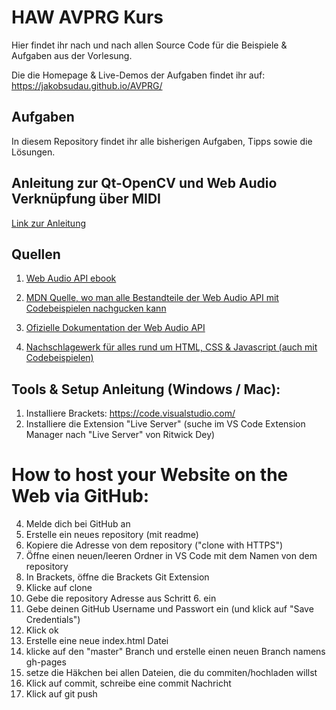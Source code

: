 # HAW AVPRG Kurs

Hier findet ihr nach und nach allen Source Code für die Beispiele & Aufgaben aus der Vorlesung.

Die die Homepage & Live-Demos der Aufgaben findet ihr auf: https://jakobsudau.github.io/AVPRG/

## Aufgaben

In diesem Repository findet ihr alle bisherigen Aufgaben, Tipps sowie die Lösungen.

## Anleitung zur Qt-OpenCV und Web Audio Verknüpfung über MIDI
[Link zur Anleitung](https://github.com/jakobsudau/AVPRG/blob/gh-pages/OpenCV-WebAudio-Connection.md)

## Quellen
1. [Web Audio API ebook](http://chimera.labs.oreilly.com/books/1234000001552/)
  
2. [MDN Quelle, wo man alle Bestandteile der Web Audio API mit Codebeispielen nachgucken kann](https://developer.mozilla.org/de/docs/Web/API/Web_Audio_API)
  
3. [Ofizielle Dokumentation der Web Audio API](https://www.w3.org/TR/webaudio/)
  
3. [Nachschlagewerk für alles rund um HTML, CSS & Javascript (auch mit Codebeispielen)](https://www.w3schools.com/)


## Tools & Setup Anleitung (Windows / Mac):

1. Installiere Brackets: https://code.visualstudio.com/
2. Installiere die Extension "Live Server" (suche im VS Code Extension Manager nach "Live Server" von Ritwick Dey)

# How to host your Website on the Web via GitHub:
4. Melde dich bei GitHub an
5. Erstelle ein neues repository (mit readme)
6. Kopiere die Adresse von dem repository ("clone with HTTPS")
7. Öffne einen neuen/leeren Ordner in VS Code mit dem Namen von dem repository
8. In Brackets, öffne die Brackets Git Extension
9. Klicke auf clone
10. Gebe die repository Adresse aus Schritt 6. ein
11. Gebe deinen GitHub Username und Passwort ein (und klick auf "Save Credentials")
12. Klick ok
13. Erstelle eine neue index.html Datei
14. klicke auf den "master" Branch und erstelle einen neuen Branch namens gh-pages
15. setze die Häkchen bei allen Dateien, die du commiten/hochladen willst
16. Klick auf commit, schreibe eine commit Nachricht
17. Klick auf git push

